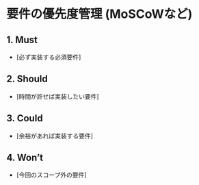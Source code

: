 # 要件の優先度管理 (MoSCoWなど)

## 1. Must
- [必ず実装する必須要件]

## 2. Should
- [時間が許せば実装したい要件]

## 3. Could
- [余裕があれば実装する要件]

## 4. Won’t
- [今回のスコープ外の要件]